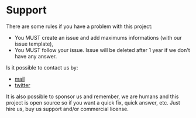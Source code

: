 # Support

There are some rules if you have a problem with this project:

- You MUST create an issue and add maximums informations (with our issue template),
- You MUST follow your issue. Issue will be deleted after 1 year if we don't have any answer.

Is it possible to contact us by:

- [mail](mailto:contact@alexandre.balmes.co)
- [twitter](https://twitter.com/pockystar)

It is also possible to sponsor us and remember, we are humans and this project is open source so
if you want a quick fix, quick answer, etc. Just hire us, buy us support and/or commercial license.
